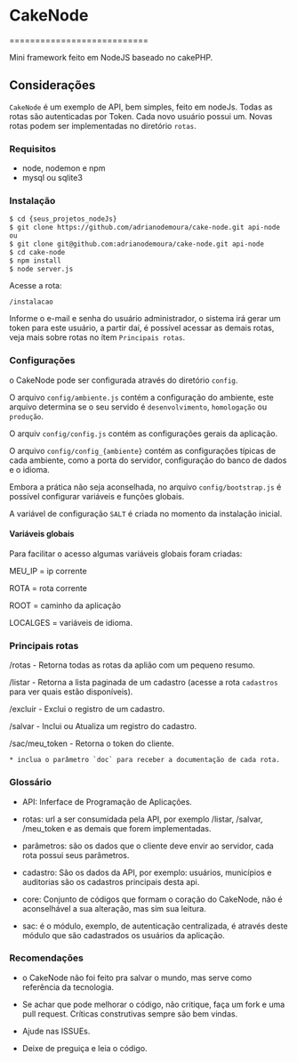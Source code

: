 # CakeNode

===========================

Mini framework feito em NodeJS baseado no cakePHP.

## Considerações
`CakeNode` é um exemplo de API, bem simples, feito em nodeJs. 
Todas as rotas são autenticadas por Token. Cada novo usuário possui um.
Novas rotas podem ser implementadas no diretório `rotas`.

### Requisitos
- node, nodemon e npm
- mysql ou sqlite3

### Instalação
```sh
$ cd {seus_projetos_nodeJs}
$ git clone https://github.com/adrianodemoura/cake-node.git api-node
ou
$ git clone git@github.com:adrianodemoura/cake-node.git api-node
$ cd cake-node
$ npm install
$ node server.js 
```

Acesse a rota:

`/instalacao`

Informe o e-mail e senha do usuário administrador, o sistema irá gerar um token para este usuário, a partir daí, é possível acessar as demais rotas, veja mais sobre rotas no ítem `Principais rotas`.


### Configurações
o CakeNode pode ser configurada através do diretório `config`.

O arquivo `config/ambiente.js` contém a configuração do ambiente, este arquivo determina se o seu servido é `desenvolvimento`, `homologação` ou `produção`.

O arquiv `config/config.js` contém as configurações gerais da aplicação.

O arquivo `config/config_{ambiente}` contém as configurações típicas de cada ambiente, como a porta do servidor, configuração do banco de dados e o idioma.

Embora a prática não seja aconselhada, no arquivo `config/bootstrap.js` é possível configurar variáveis e funções globais. 

A variável de configuração `SALT` é criada no momento da instalação inicial.

#### Variáveis globais

Para facilitar o acesso algumas variáveis globais foram criadas:

MEU_IP = ip corrente

ROTA = rota corrente

ROOT = caminho da aplicação

LOCALGES = variáveis de idioma.

### Principais rotas

/rotas 		- Retorna todas as rotas da aplião com um pequeno resumo.

/listar 	- Retorna a lista paginada de um cadastro (acesse a rota `cadastros` para ver quais estão disponíveis).

/excluir 	- Exclui o registro de um cadastro.

/salvar 	- Inclui ou Atualiza um registro do cadastro.

/sac/meu_token 	- Retorna o token do cliente.

```
* inclua o parâmetro `doc` para receber a documentação de cada rota.
```

### Glossário

* API: Inferface de Programação de Aplicações.

* rotas: url a ser consumidada pela API, por exemplo /listar, /salvar, /meu_token e as demais que forem implementadas.

* parâmetros: são os dados que o cliente deve envir ao servidor, cada rota possui seus parãmetros.

* cadastro: São os dados da API, por exemplo: usuários, municípios e auditorias são os cadastros principais desta api.

* core: Conjunto de códigos que formam o coração do CakeNode, não é aconselhável a sua alteração, mas sim sua leitura.

* sac: é o módulo, exemplo, de autenticação centralizada, é através deste módulo que são cadastrados os usuários da aplicação.

### Recomendações

* o CakeNode não foi feito pra salvar o mundo, mas serve como referência da tecnologia.

* Se achar que pode melhorar o código, não critique, faça um fork e uma pull request. Críticas construtivas sempre são bem vindas.

* Ajude nas ISSUEs.

* Deixe de preguiça e leia o código.
